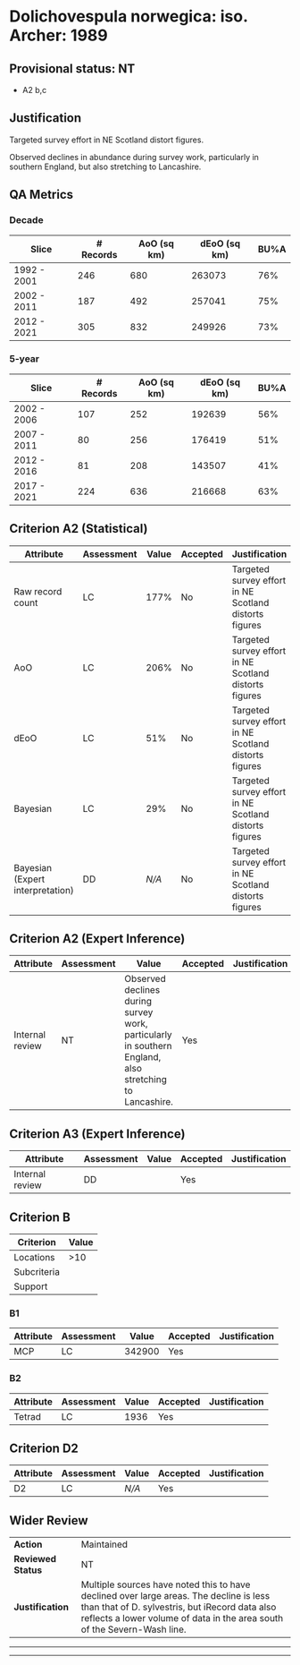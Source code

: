 # Dolichovespula norwegica: iso. Archer: 1989
## Provisional status: NT
- A2 b,c

## Justification
Targeted survey effort in NE Scotland distort figures.

Observed declines in abundance during survey work, particularly in southern England, but also stretching to Lancashire.
## QA Metrics
### Decade
| Slice | # Records | AoO (sq km) | dEoO (sq km) |BU%A |
|---|---|---|---|---|
|1992 - 2001|246|680|263073|76%|
|2002 - 2011|187|492|257041|75%|
|2012 - 2021|305|832|249926|73%|
### 5-year
| Slice | # Records | AoO (sq km) | dEoO (sq km) |BU%A |
|---|---|---|---|---|
|2002 - 2006|107|252|192639|56%|
|2007 - 2011|80|256|176419|51%|
|2012 - 2016|81|208|143507|41%|
|2017 - 2021|224|636|216668|63%|
## Criterion A2 (Statistical)
|Attribute|Assessment|Value|Accepted|Justification
|---|---|---|---|---|
|Raw record count|LC|177%|No|Targeted survey effort in NE Scotland distorts figures|
|AoO|LC|206%|No|Targeted survey effort in NE Scotland distorts figures|
|dEoO|LC|51%|No|Targeted survey effort in NE Scotland distorts figures|
|Bayesian|LC|29%|No|Targeted survey effort in NE Scotland distorts figures|
|Bayesian (Expert interpretation)|DD|*N/A*|No|Targeted survey effort in NE Scotland distorts figures|
## Criterion A2 (Expert Inference)
|Attribute|Assessment|Value|Accepted|Justification
|---|---|---|---|---|
|Internal review|NT|Observed declines during survey work, particularly in southern England, also stretching to Lancashire.|Yes||
## Criterion A3 (Expert Inference)
|Attribute|Assessment|Value|Accepted|Justification
|---|---|---|---|---|
|Internal review|DD||Yes||
## Criterion B
|Criterion| Value|
|---|---|
|Locations|>10|
|Subcriteria||
|Support||
### B1
|Attribute|Assessment|Value|Accepted|Justification
|---|---|---|---|---|
|MCP|LC|342900|Yes||
### B2
|Attribute|Assessment|Value|Accepted|Justification
|---|---|---|---|---|
|Tetrad|LC|1936|Yes||
## Criterion D2
|Attribute|Assessment|Value|Accepted|Justification
|---|---|---|---|---|
|D2|LC|*N/A*|Yes||
## Wider Review
|  |  |
|---|---|
|**Action**|Maintained|
|**Reviewed Status**|NT|
|**Justification**|Multiple sources have noted this to have declined over large areas. The decline is less than that of D. sylvestris, but iRecord data also reflects a lower volume of data in the area south of the Severn-Wash line.|
---
 ---
 <br><br>
